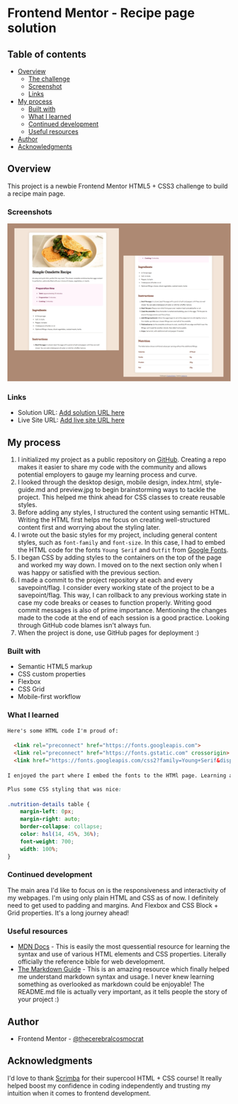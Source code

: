 # Frontend Mentor - Recipe page solution

## Table of contents

- [Overview](#overview)
  - [The challenge](#the-challenge)
  - [Screenshot](#screenshot)
  - [Links](#links)
- [My process](#my-process)
  - [Built with](#built-with)
  - [What I learned](#what-i-learned)
  - [Continued development](#continued-development)
  - [Useful resources](#useful-resources)
- [Author](#author)
- [Acknowledgments](#acknowledgments)


## Overview

This project is a newbie Frontend Mentor HTML5 + CSS3 challenge to build a recipe main page. 

### Screenshots 

![](./assets/images/simple-recipe-main-page.jpg)

### Links

- Solution URL: [Add solution URL here](https://your-solution-url.com)
- Live Site URL: [Add live site URL here](https://your-live-site-url.com)

## My process

1. I initialized my project as a public repository on [GitHub](https://github.com). Creating a repo makes it easier to share my code with the community and allows potential employers to gauge my learning process and curve.
2. I looked through the desktop design, mobile design, index.html, style-guide.md and preview.jpg to begin brainstorming ways to tackle the project. This helped me think ahead for CSS classes to create reusable styles. 
3. Before adding any styles, I structured the content using semantic HTML. Writing the HTML first helps me focus on creating well-structured content first and worrying about the styling later. 
4. I wrote out the basic styles for my project, including general content styles, such as `font-family` and `font-size`. In this case, I had to embed the HTML code for the fonts `Young Serif` and `Outfit` from [Google Fonts](https://fonts.google.com/).
5. I began CSS by adding styles to the containers on the top of the page and worked my way down. I moved on to the next section only when I was happy or satisfied with the previous section. 
6. I made a commit to the project repository at each and every savepoint/flag. I consider every working state of the project to be a savepoint/flag. This way, I can rollback to any previous working state in case my code breaks or ceases to function properly. Writing good commit messages is also of prime importance. Mentioning the changes made to the code at the end of each session is a good practice. Looking through GitHub code blames isn't always fun. 
7. When the project is done, use GitHub pages for deployment :)

### Built with

- Semantic HTML5 markup
- CSS custom properties
- Flexbox
- CSS Grid
- Mobile-first workflow

### What I learned

```html
Here's some HTML code I'm proud of:

  <link rel="preconnect" href="https://fonts.googleapis.com">
  <link rel="preconnect" href="https://fonts.gstatic.com" crossorigin>
  <link href="https://fonts.googleapis.com/css2?family=Young+Serif&display=swap" rel="stylesheet"> 
  
I enjoyed the part where I embed the fonts to the HTMl page. Learning about preconnect was also cool.
```
```css
Plus some CSS styling that was nice:

.nutrition-details table {
    margin-left: 0px;
    margin-right: auto;
    border-collapse: collapse;
    color: hsl(14, 45%, 36%);
    font-weight: 700;
    width: 100%;
}
```

### Continued development

The main area I'd like to focus on is the responsiveness and interactivity of my webpages. I'm using only plain HTML and CSS as of now. I definitely need to get used to padding and margins. And Flexbox and CSS Block + Grid properties. It's a long journey ahead!

### Useful resources

- [MDN Docs](https://developer.mozilla.org/en-US/) - This is easily the most quessential resource for learning the syntax and use of various HTML elements and CSS properties. Literally officially the reference bible for web development. 
- [The Markdown Guide](https://www.markdownguide.org/) - This is an amazing resource which finally helped me understand markdown syntax and usage. I never knew learning something as overlooked as markdown could be enjoyable! The README.md file is actually very important, as it tells people the story of your project :)

## Author

- Frontend Mentor - [@thecerebralcosmocrat](https://www.frontendmentor.io/profile/thecerebralcosmocrat)

## Acknowledgments

I'd love to thank [Scrimba](https://scrimba.com) for their supercool HTML + CSS course! It really helped boost my confidence in coding independently and trusting my intuition when it comes to frontend development. 
